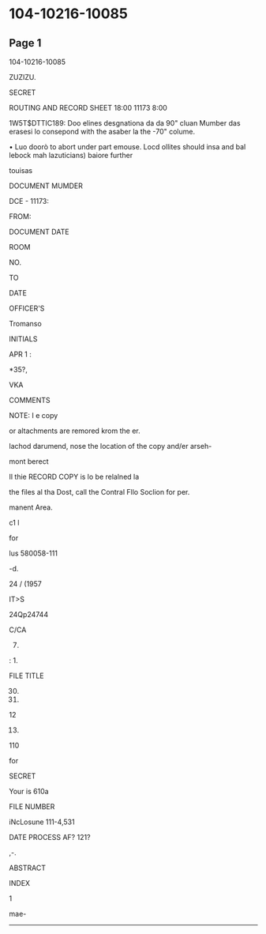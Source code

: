 # 104-10216-10085

## Page 1

104-10216-10085

ZUZIZU.

SECRET

ROUTING AND RECORD SHEET 18:00 11173 8:00

1W5T$DTTIC189: Doo elines desgnationa da da 90" cluan Mumber das erasesi lo consepond with the asaber la the -70" colume.

• Luo doorò to abort under part emouse. Locd ollites should insa and bal lebock mah lazuticians) baiore further

touisas

DOCUMENT MUMDER

DCE - 11173:

FROM:

DOCUMENT DATE

ROOM

NO.

TO

DATE

OFFICER'S

Tromanso

INITIALS

APR 1 :

*35?,

VKA

COMMENTS

NOTE: I e copy

or altachments are remored krom the er.

lachod darumend, nose the location of the copy and/er arseh-

mont berect

Il thie RECORD COPY is lo be relalned la

the files al tha Dost, call the Contral Fllo Soclion for per.

manent Area.

c1 l

for

lus 580058-111

-d.

24 / (1957

IT>S

24Qp24744

C/CA

7.

: 1.

FILE TITLE

30.

11.

12

13.

110

for

SECRET

Your is 610a

FILE NUMBER

iNcLosune 111-4,531

DATE PROCESS AF? 121?

,-.

ABSTRACT

INDEX

1

mae-

---


